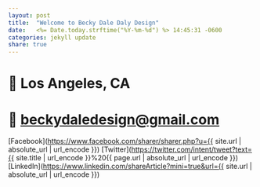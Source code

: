 ```yaml
---
layout: post
title:  "Welcome to Becky Dale Daly Design"
date:   <%= Date.today.strftime("%Y-%m-%d") %> 14:45:31 -0600
categories: jekyll update
share: true
---
```


#  📍 Los Angeles, CA 
#  **💌 beckydaledesign@gmail.com**


  [Facebook](https://www.facebook.com/sharer/sharer.php?u={{ site.url | absolute_url | url_encode }})
  [Twitter](https://twitter.com/intent/tweet?text={{ site.title | url_encode }}%20{{ page.url | absolute_url | url_encode }})
  [LinkedIn](https://www.linkedin.com/shareArticle?mini=true&url={{ site.url | absolute_url | url_encode }})


